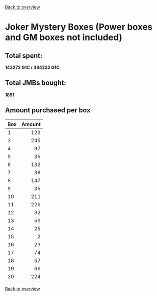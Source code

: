 [Back to overview](../README.md)

# Joker Mystery Boxes (Power boxes and GM boxes not included)

## Total spent: 
**143272 G1C / 384232 G1C**

## Total JMBs bought:
**1851**

## Amount purchased per box

Box|Amount
:---|---:
 1 | 123
 3 | 245
 4 | 97
 5 | 35
 6 | 132
 7 | 38
 8 | 147
 9 | 35
 10 | 211
 11 | 226
 12 | 32
 13 | 59
 14 | 25
 15 | 2
 16 | 23
 17 | 74
 18 | 57
 19 | 66
 20 | 224

[Back to overview](../README.md)
